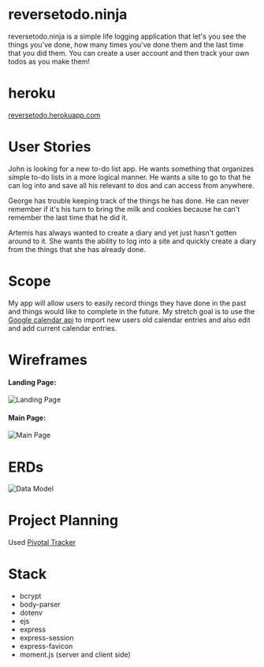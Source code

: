 reversetodo.ninja
=================
reversetodo.ninja is a simple life logging application that let's you see the things you've done, how many times you've done them and the last time that you did them. You can create a user account and then track your own todos as you make them!

heroku
==========
[reversetodo.herokuapp.com](http://reversetodo.herokuapp.com)

User Stories
================
John is looking for a new to-do list app. He wants something that organizes simple to-do lists in a more logical manner. He wants a site to go to that he can log into and save all his relevant to dos and can access from anywhere.

George has trouble keeping track of the things he has done. He can never remember if it's his turn to bring the milk and cookies because he can't remember the last time that he did it.

Artemis has always wanted to create a diary and yet just hasn't gotten around to it. She wants the ability to log into a site and quickly create a diary from the things that she has already done.


Scope
============

My app will allow users to easily record things they have done in the past and things would like to complete in the future. My stretch goal is to use the [Google calendar api](https://developers.google.com/google-apps/calendar/quickstart/nodejs) to import new users old calendar entries and also edit and add current calendar entries.


Wireframes
============

#### Landing Page:

![Landing Page](https://glwx.mybalsamiq.com/mockups/3687112.png?key=38d3f33da80d3605801f3ac72636f6de0be51be3)

#### Main Page:

![Main Page](https://glwx.mybalsamiq.com/mockups/3687113.png?key=fd9cc39cafacde7e1fa7b9ada8a493b9125e1b04)


ERDs
=============
![Data Model](erd.jpg)


Project Planning
============
Used [Pivotal Tracker](https://www.pivotaltracker.com/projects/1455590)

Stack
============
- bcrypt
- body-parser
- dotenv
- ejs
- express
- express-session
- express-favicon
- moment.js (server and client side)
